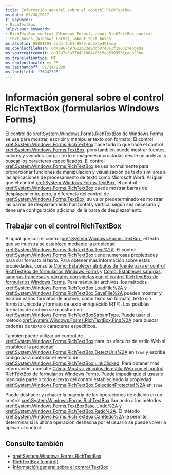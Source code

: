 ```yaml
---
title: Información general sobre el control RichTextBox
ms.date: 03/30/2017
f1_keywords:
- RichTextBox
helpviewer_keywords:
- RichTextBox control [Windows Forms], about RichTextBox control
- text boxes [Windows Forms], about text boxes
ms.assetid: 95081194-3dd4-4b84-9545-dd373e491eca
ms.openlocfilehash: 0d40967d97622b23e9dcb07e861f190327e6baba
ms.sourcegitcommit: de17a7a0a37042f0d4406f5ae5393531caeb25ba
ms.translationtype: MT
ms.contentlocale: es-ES
ms.lasthandoff: 01/24/2020
ms.locfileid: "76742395"
---
```

# <a name="richtextbox-control-overview-windows-forms"></a>Información general sobre el control RichTextBox (formularios Windows Forms)
El control de <xref:System.Windows.Forms.RichTextBox> de Windows Forms se usa para mostrar, escribir y manipular texto con formato. El control <xref:System.Windows.Forms.RichTextBox> hace todo lo que hace el control <xref:System.Windows.Forms.TextBox>, pero también puede mostrar fuentes, colores y vínculos. cargar texto e imágenes incrustadas desde un archivo; y buscar los caracteres especificados. El control <xref:System.Windows.Forms.RichTextBox> se usa normalmente para proporcionar funciones de manipulación y visualización de texto similares a las aplicaciones de procesamiento de texto como Microsoft Word. Al igual que el control <xref:System.Windows.Forms.TextBox>, el control <xref:System.Windows.Forms.RichTextBox> puede mostrar barras de desplazamiento; pero, a diferencia del control de <xref:System.Windows.Forms.TextBox>, su valor predeterminado es mostrar las barras de desplazamiento horizontal y vertical según sea necesario y tiene una configuración adicional de la barra de desplazamiento.  
  
## <a name="working-with-the-richtextbox-control"></a>Trabajar con el control RichTextBox  
 Al igual que con el control <xref:System.Windows.Forms.TextBox>, el texto que se muestra se establece mediante la propiedad <xref:System.Windows.Forms.RichTextBox.Text%2A>. El control <xref:System.Windows.Forms.RichTextBox> tiene numerosas propiedades para dar formato al texto. Para obtener más información sobre estas propiedades, consulte [Cómo: Establecer atributos de fuente para el control RichTextBox de formularios Windows Forms](how-to-set-font-attributes-for-the-windows-forms-richtextbox-control.md) y [Cómo: Establecer sangrías, sangrías francesas y párrafos con viñetas con el control RichTextBox de formularios Windows Forms](set-indents-hanging-indents-bulleted-paragraphs-with-wf-richtextbox.md). Para manipular archivos, los métodos <xref:System.Windows.Forms.RichTextBox.LoadFile%2A> y <xref:System.Windows.Forms.RichTextBox.SaveFile%2A> pueden mostrar y escribir varios formatos de archivo, como texto sin formato, texto sin formato Unicode y formato de texto enriquecido (RTF). Los posibles formatos de archivo se muestran en <xref:System.Windows.Forms.RichTextBoxStreamType>. Puede usar el método <xref:System.Windows.Forms.RichTextBox.Find%2A> para buscar cadenas de texto o caracteres específicos.  
  
 También puede utilizar un control de <xref:System.Windows.Forms.RichTextBox> para los vínculos de estilo Web si establece la propiedad <xref:System.Windows.Forms.RichTextBox.DetectUrls%2A> en `true` y escribe código para controlar el evento de <xref:System.Windows.Forms.RichTextBox.LinkClicked>. Para obtener más información, consulte [Cómo: Mostrar vínculos de estilo Web con el control RichTextBox de formularios Windows Forms](how-to-display-web-style-links-with-the-windows-forms-richtextbox-control.md). Puede impedir que el usuario manipule parte o todo el texto del control estableciendo la propiedad <xref:System.Windows.Forms.RichTextBox.SelectionProtected%2A> en `true`.  
  
 Puede deshacer y rehacer la mayoría de las operaciones de edición en un control <xref:System.Windows.Forms.RichTextBox> llamando a los métodos <xref:System.Windows.Forms.TextBoxBase.Undo%2A> y <xref:System.Windows.Forms.RichTextBox.Redo%2A>. El método <xref:System.Windows.Forms.RichTextBox.CanRedo%2A> le permite determinar si la última operación deshecha por el usuario se puede volver a aplicar al control.  
  
## <a name="see-also"></a>Consulte también

- <xref:System.Windows.Forms.RichTextBox>
- [RichTextBox (control)](richtextbox-control-windows-forms.md)
- [Información general sobre el control TextBox](textbox-control-overview-windows-forms.md)
